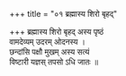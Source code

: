 +++
title = "०१ ब्रह्मास्य शिरो बृहद्"

+++
ब्रह्मास्य शिरो बृहद् अस्य पृष्ठं  
वामदेव्यम् उदरम् ओदनस्य ।  
छन्दांसि पक्षौ मुखम् अस्य सत्यं  
विष्टारी यज्ञस् तपसो ऽधि जातः ॥